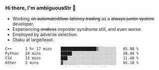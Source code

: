 ### Hi there, I'm ambiguou~~s~~Str 👋

<!--
**ambiguoustexture/ambiguoustexture** is a ✨ _special_ ✨ repository because its `README.md` (this file) appears on your GitHub profile.

Here are some ideas to get you started:
-->
- Working ~~on automated/low-latency trading~~ as a ~~always junior system~~ developer.
- Experiencing ~~endless~~ imposter syndrome still, and even worse.
- Employed by adverse selection.
- Otaku at large/least.

<!--START_SECTION:waka-->

```txt
C++      1 hr 17 mins    ████████████████▒░░░░░░░░   65.98 %
Python   24 mins         █████░░░░░░░░░░░░░░░░░░░░   20.44 %
CSV      13 mins         ███░░░░░░░░░░░░░░░░░░░░░░   11.40 %
Other    2 mins          ▓░░░░░░░░░░░░░░░░░░░░░░░░   02.18 %
```

<!--END_SECTION:waka-->
